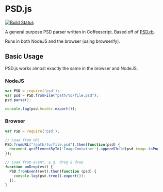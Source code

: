 # PSD.js

[![Build Status](https://travis-ci.org/meltingice/psd.js.svg?branch=master)](https://travis-ci.org/meltingice/psd.js)

A general purpose PSD parser written in Coffeescript. Based off of [PSD.rb](https://github.com/layervault/psd.rb).

Runs in both NodeJS and the browser (using browserify).

## Basic Usage

PSD.js works almost exactly the same in the browser and NodeJS.

### NodeJS

``` js
var PSD = require('psd');
var psd = PSD.fromFile("path/to/file.psd");
psd.parse();

console.log(psd.header.export());
```

### Browser

``` js
var PSD = require('psd');

// Load from URL
PSD.fromURL("/path/to/file.psd").then(function(psd) {
  document.getElementById('ImageContainer').appendChild(psd.image.toPng());
});

// Load from event, e.g. drag & drop
function onDrop(evt) {
  PSD.fromEvent(evt).then(function (psd) {
    console.log(psd.tree().export());
  }); 
}
```

